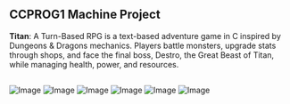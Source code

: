 ## CCPROG1 Machine Project
<b>Titan</b>: A Turn-Based RPG is a text-based adventure game in C inspired by Dungeons & Dragons mechanics. Players battle monsters, upgrade stats through shops, and face the final boss, Destro, the Great Beast of Titan, while managing health, power, and resources.
##
![Image](https://github.com/user-attachments/assets/5d669172-dcf4-4cd2-bbd2-5e9f7726ef00)
![Image](https://github.com/user-attachments/assets/1758565e-9a86-4fc8-a021-7f1154fea451)
![Image](https://github.com/user-attachments/assets/9badafd4-c412-4bda-8133-04f597745f9c)
![Image](https://github.com/user-attachments/assets/5ffb1499-5d6b-4015-961a-289daa5d8fa2)
![Image](https://github.com/user-attachments/assets/44954e05-e5fd-4338-a186-88b7b85aadfd)
![Image](https://github.com/user-attachments/assets/dbad8fe4-c547-4f10-acc8-e844cea11972)
